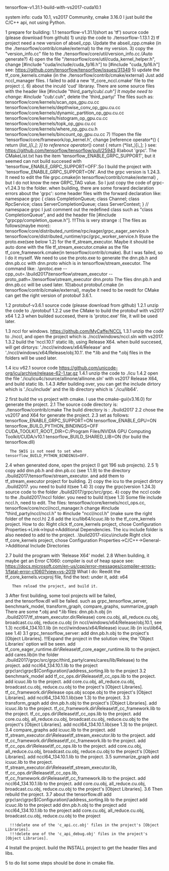 tensorflow-v1.31.1-build-with-vs2017-cuda10.1

system info: cuda 10.1, vs2017 Community, cmake 3.16.0
I just build the C/C++ api, not using Python.

1 prepare for building:
1.1 tensorflow-v1.31.1(short as 'tf') source code (please download from github)
    1) unzip the code to ./tensorflow-1.13.1
	2) tf project need a new version of abseil_cpp. Update the abseil_cpp.cmake (in the ./tensorflow/contrib/cmake/external) to  the my version.
	3) copy the "version_info.cc" file to the ./tensorflow/core/util/version_info.cc.(Auto generate?)
	4) open the file "/tensorflow/core/util/cuda_kernel_helper.h", 
	   change [#include "cuda/include/cuda_fp16.h"] to 
	          [#include "cuda_fp16.h"]
	   see: https://github.com/tensorflow/tensorflow/issues/31349
	5) update the tf_core_kernels.cmake (in the ./tensorflow/contrib/cmake/external)
	   Just add nccl_manager files. I failed to add a new 'tf_core_nccl.cmake' file to the project :(.
	6) about the inculd 'cud' libraray.
	   There are some source files with the header like [#include "third_party/cub/*.cuh"]
	   It maybe need to change: #include "cub/*.cuh", delete the 'third_party/'
	   The files such as:
	     tensorflow/core/kernels/scan_ops_gpu.cu.cc
		 tensorflow/core/kernels/depthwise_conv_op_gpu.cu.cc
		 tensorflow/core/kernels/dynamic_partition_op_gpu.cu.cc
		 tensorflow/core/kernels/histogram_op_gpu.cu.cc
		 tensorflow/core/kernels/topk_op_gpu.cu.cc
		 tensorflow/core/kernels/where_op_gpu.cu.h
		 tensorflow/core/kernels/bincount_op_gpu.cu.cc
	 7) !!!open the file 'tensorflow/core/framework/op_kernel.h',
	    change [reference operator*() { return (*list_)[i_]; }] to 
		        reference operator*() const { return (*list_)[i_]; }
		see: https://github.com/tensorflow/tensorflow/pull/25943
	 8)about 'grpc'.
	   The CMakeList.txt has the item 'tensorflow_ENABLE_GRPC_SUPPORT', but it seemed can not build succesed with 'tensorflow_ENABLE_GRPC_SUPPORT=OFF'.So I build the project with 'tensorflow_ENABLE_GRPC_SUPPORT=ON'.
	   And the grpc version is 1.24.3.
	   It need to edit the file grpc.cmake(in tensorflow/contrib/cmake/external) , but I do not know the new GRPC_TAG value.
	   So I just copy the code of grpc-v1.24.3 to the folder.
	   when building, there are some forward declaration errors about the 'grpc':
	   some header files with the forward declaration like:
           namespace grpc {
                           class CompletionQueue;
                           class Channel;
						   class RpcService;
						   class ServerCompletionQueue;
						   class ServerContext;
                           }  // namespace grpc
	   I just comment out the redefined class such as "class CompletionQueue", and add the header file [#include "grpcpp/completion_queue.h"].
	   !!!This is very strange :(
	   The files as follows(maybe more):
	       tensorflow/core/distributed_runtime/rpc/eager/grpc_eager_service.h
		   tensorflow/core/distributed_runtime/rpc/grpc_worker_service.h
	  9)use the proto.exe(see below 1.2) for the tf_stream_executor.
	    Maybe it should be auto done with the file tf_stream_executor.cmake as the file tf_core_framework.cmake(in tensorflow/contrib/cmake).
		But I was failed, so I do it myself.
		We need to use the proto.exe to generate the dnn.pb.h and dnn.pb.cc with dnn.proto which is in tensorflow/stream_executor.
		The command like:
		  .\protoc.exe --cpp_out=.\build2017\tensorflow\stream_executor --proto_path=.\tensorflow\stream_executor dnn.proto
		The files dnn.pb.h and dnn.pb.cc will be used later.
	  10)about protobuf.cmake (in tensorflow/contrib/cmake/external), maybe it need to be reedit for CMake can get the right version of  protobuf 3.6.1.

1.2 protobuf-v3.6.1 source code (please download from github)
    1.2.1 unzip the code to ./protobuf
	1.2.2 use the CMake to build the protobuf with vs2017 x64
	1.2.3 when builded succesed, there is 'protoc.exe' file, it will be used later.
	
1.3 nccl for windows.
    https://github.com/MyCaffe/NCCL
	1.3.1 unzip the code to ./nccl, and open the project which is ./nccl/windows/nccl.sln with vs2017.
	1.3.2 build the 'nccl.10.1' static lib, using Release X64.
	      when build succesed, will get dirtorys: './nccl/windows/x64/Release' and './nccl/windows/x64/Release/obj.10.1'.
		  the *.lib and the *.obj files in the folders will be used later.
		  
1.4 icu v62.1 source code
    https://github.com/unicode-org/icu/archive/release-62-1.tar.gz
	1.4.1 unzip the code to ./icu
	1.4.2 open the file './icu/icu4c/source/allinone/allinone.sln' with vs2017 Release X64, and build static lib.
	1.4.3 Atfer building over, you can get the include dirtory which is './icu/include' and the lib directory which is './icu/lib64'.

2 first build the vs project with cmake.
  I use the cmake-gui(v3.16.0) for generate the project.
  2.1 The source code directory is: ./tensorflow/contrib/cmake
      The build directory is : ./build2017
  2.2 chose the vs2017 and X64 for generate the project.
  2.3 set as follows:
      tensorflow_ENABLE_GRPC_SUPPORT=ON
      tensorflow_ENABLE_GPU=ON
	  tensorflow_BUILD_PYTHON_BINDINGS=OFF
	  CUDA_TOOLKIT_ROOT_DIR=C:/Program Files/NVIDIA GPU Computing Toolkit/CUDA/v10.1
	  tensorflow_BUILD_SHARED_LIB=ON (for build the tensorflow.dll)
	  
      The SWIG is not need to set when tensorflow_BUILD_PYTHON_BINDINGS=OFF.
  2.4 when generated done, open the project (I got 196 sub projects).
  2.5 1) copy add dnn.pb.h and dnn.pb.cc (see 1.1.9) to the directory ./build2017/tensorflow/stream_executor.
         and add them to tf_stream_executor project for building.
	  2) copy the icu to the project dirtory ./build2017. you need to build it(see 1.4)
      3) copy the grpc(version 1.24.3) source code to the folder ./build2017/grpc/src/grpc.
      4) copy the nccl code to the ./build2017/nccl folder. you need to build it(see 1.3)
         Some file include nccl.h, need to edit.
         The files: tensorflow/core/kernels/nccl_ops.cc, tensorflow/core/nccl/nccl_manager.h
	     change #include "third_party/nccl/nccl.h" to 
	            #include "nccl/nccl.h" 
	    (make sure the right folder of the nccl.h)
  2.6 add the icu/lib64/icuuc.lib to the tf_core_kernels project.
      How to do:
	    Right click tf_core_kernels project, chose Configuration Properties->Link->Input->Additional Dependencies.
	  The icu include folder is also needed to add to the project. .\build2017-s\icu\include
	    Right click tf_core_kernels project, chose Configuration Properties->C/C++->General->Additional Include Directories
		
  2.7 build the program with 'Release X64' model.
  2.8 When building, it maybe get an Error C1060: compiler is out of heap space
	  see: https://docs.microsoft.com/en-us/cpp/error-messages/compiler-errors-1/fatal-error-c1060?view=vs-2019
	  What I do:
	   Reedit the tf_core_kernels.vcxproj file, find the text: <Import Project="$(VCTargetsPath)\Microsoft.Cpp.Default.props" />
	   under it, add:
	     <PropertyGroup>
           <PreferredToolArchitecture>x64</PreferredToolArchitecture>
         </PropertyGroup>
	   
	   Then reload the project, and build it.
   
3 After first building, some tool projects will be failed,  
  and the tensorflow.dll will be failed.
  such as grpc_tensorflow_server, benchmark_model, transform_graph, compare_graphs, summarize_graph
  There are some *.obj and *.lib files:
    dnn.pb.h.obj (in ./build2017/tf_stream_executor.dir/Release)
	core.cu.obj, all_reduce.cu.obj, broadcast.cu.obj, reduce.cu.obj (in nccl/windows/x64/Release/obj.10.1, see 1.3)
	nccl64_134.10.1.lib (in nccl/windows/x64/Release)
	icuuc.lib (in icu\lib64, see 1.4)
  3.1 grpc_tensorflow_server:
      add dnn.pb.h.obj to the project's [Object Libraries].
	      !!!Expand the project in the solution view, the 'Object Libraries' option will be seen.
	  add tf_core_eager_runtime.dir\Release\tf_core_eager_runtime.lib to the project.
	  add cares.lib(in the folder ./build2017/grpc/src/grpc/third_party/cares/cares/lib/Release) to the project.
	  add nccl64_134.10.1.lib to the project
	  grpc\src\grpc\$(Configuration)\address_sorting.lib to the project
  3.2 benchmark_model
      add tf_cc_ops.dir\Release\tf_cc_ops.lib to the project.
	  add icuuc.lib to the project.
	  add core.cu.obj, all_reduce.cu.obj, broadcast.cu.obj, reduce.cu.obj to the project's [Object Libraries].
	  tf_cc_framework.dir\Release ops.obj scope.obj to the project's [Object Libraries].
	  add nccl64_134.10.1.lib(see 1.3) to the project.
  3.3 transform_graph
	  add dnn.pb.h.obj to the project's [Object Libraries].
	  add icuuc.lib to the project.
	  tf_cc_framework.dir\Release\tf_cc_framework.lib to the project.
      tf_cc_ops.dir\Release\tf_cc_ops.lib to the project.
	  add core.cu.obj, all_reduce.cu.obj, broadcast.cu.obj, reduce.cu.obj to the project's [Object Libraries].
	  add nccl64_134.10.1.lib(see 1.3) to the project.
  3.4 compare_graphs
      add icuuc.lib to the project.
	  add tf_stream_executor.dir\Release\tf_stream_executor.lib to the project.
      add tf_cc_framework.dir\Release\tf_cc_framework.lib to the project.
      add tf_cc_ops.dir\Release\tf_cc_ops.lib to the project.
	  add core.cu.obj, all_reduce.cu.obj, broadcast.cu.obj, reduce.cu.obj to the project's [Object Libraries].
	  add nccl64_134.10.1.lib to the project.
  3.5 summarize_graph
      add icuuc.lib to the project.
	  tf_stream_executor.dir\Release\tf_stream_executor.lib, tf_cc_ops.dir\Release\tf_cc_ops.lib, tf_cc_framework.dir\Release\tf_cc_framework.lib to the project.
      add nccl64_134.10.1.lib to the project.
	  add core.cu.obj, all_reduce.cu.obj, broadcast.cu.obj, reduce.cu.obj to the project's [Object Libraries].
  3.6 Then rebuild the project.
  3.7 about the tensorflow.dll
      add grpc\src\grpc\$(Configuration)\address_sorting.lib to the project
      add icuuc.lib to the project
      add dnn.pb.h.obj to the project
      add nccl64_134.10.1.lib to the project
      add core.cu.obj, all_reduce.cu.obj, broadcast.cu.obj, reduce.cu.obj to the project
   
      !!!delete one of the 'c_api.cc.obj' files in the project's [Object Libraries].
      !!!delete one of the 'c_api_debug.obj' files in the project's [Object Libraries].
4 Install the project.
  build the INSTALL project to get the header files and libs.

  
5 to do list
  some steps should be done in cmake file.	  

	  
  
